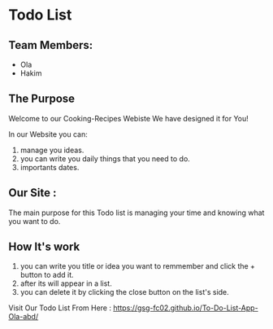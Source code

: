 # Todo List

## Team Members:
- Ola
- Hakim

## The Purpose
Welcome to our Cooking-Recipes Webiste
We have designed it for You!

In our Website you can:
1. manage you ideas.
2. you can write you daily things that you need to do.
3. importants dates.

##   Our Site :
The main purpose for this Todo list is managing your time and knowing what you want to do.

## How It's work
1. you can write you title or idea you want to remmember and click the + button to add it.
2. after its will appear in a list.
3. you can delete it by clicking the close button on the list's side.

Visit Our Todo List From Here : https://gsg-fc02.github.io/To-Do-List-App-Ola-abd/